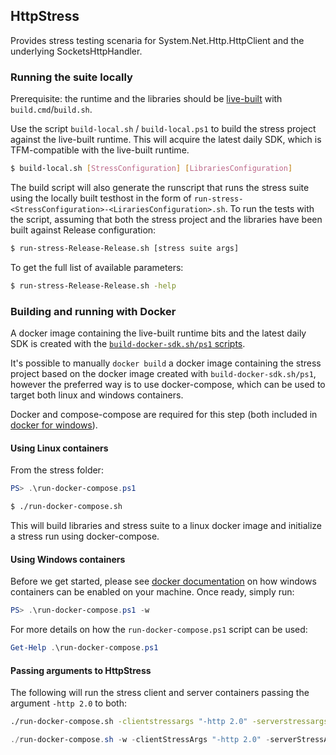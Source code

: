 ## HttpStress

Provides stress testing scenaria for System.Net.Http.HttpClient and the underlying SocketsHttpHandler.

### Running the suite locally

Prerequisite: the runtime and the libraries should be [live-built](https://github.com/dotnet/runtime/tree/main/docs/workflow/building/libraries) with `build.cmd`/`build.sh`.

Use the script `build-local.sh` / `build-local.ps1` to build the stress project against the live-built runtime. This will acquire the latest daily SDK, which is TFM-compatible with the live-built runtime.

```bash
$ build-local.sh [StressConfiguration] [LibrariesConfiguration]
```

The build script will also generate the runscript that runs the stress suite using the locally built testhost in the form of `run-stress-<StressConfiguration>-<LirariesConfiguration>.sh`. To run the tests with the script, assuming that both the stress project and the libraries have been built against Release configuration:

```bash
$ run-stress-Release-Release.sh [stress suite args]
```

To get the full list of available parameters:

```bash
$ run-stress-Release-Release.sh -help
```

### Building and running with Docker

A docker image containing the live-built runtime bits and the latest daily SDK is created with the [`build-docker-sdk.sh/ps1` scripts](https://github.com/dotnet/runtime/blob/main/eng/docker/Readme.md).

It's possible to manually `docker build` a docker image containing the stress project based on the docker image created with `build-docker-sdk.sh/ps1`, however the preferred way is to use docker-compose, which can be used to target both linux and windows containers.

Docker and compose-compose are required for this step (both included in [docker for windows](https://docs.docker.com/docker-for-windows/)).

#### Using Linux containers

From the stress folder:

```powershell
PS> .\run-docker-compose.ps1
```

```bash
$ ./run-docker-compose.sh
```

This will build libraries and stress suite to a linux docker image and initialize a stress run using docker-compose.

#### Using Windows containers

Before we get started, please see
[docker documentation](https://docs.docker.com/docker-for-windows/#switch-between-windows-and-linux-containers)
on how windows containers can be enabled on your machine.
Once ready, simply run:

```powershell
PS> .\run-docker-compose.ps1 -w
```

For more details on how the `run-docker-compose.ps1` script can be used:

```powershell
Get-Help .\run-docker-compose.ps1
```

#### Passing arguments to HttpStress

The following will run the stress client and server containers passing the argument `-http 2.0` to both:

```bash
./run-docker-compose.sh -clientstressargs "-http 2.0" -serverstressargs "-http 2.0"
```

```powershell
./run-docker-compose.sh -w -clientStressArgs "-http 2.0" -serverStressArgs "-http 2.0"
```